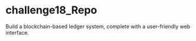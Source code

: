 # challenge18_Repo
Build a blockchain-based ledger system, complete with a user-friendly web interface. 
